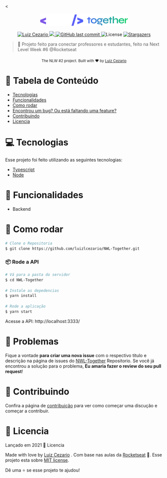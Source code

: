 <<p align="center">
   <img src="./.github/logo.svg" alt="NWL-Together" width="280"/>
</p>

<p align="center">	
   <a href="https://www.linkedin.com/in/luiz-lima-cezario/">
      <img alt="Luiz Cezario" src="https://img.shields.io/badge/-luizCezario-4c378b?style=flat&logo=Linkedin&logoColor=white" />
   </a>

  <a aria-label="Completed" href="https://nextlevelweek.com/episodios/node/aula-1/edicao/6">
    <img src="https://img.shields.io/badge/Proffy-NLW 2.0-4c378b?logo=data:image/png;base64,iVBORw0KGgoAAAANSUhEUgAAABAAAAAQCAMAAAAoLQ9TAAAALVBMVEVHcExxWsF0XMJzXMJxWcFsUsD///9jRrzY0u6Xh9Gsn9n39fyMecy0qd2bjNJWBT0WAAAABHRSTlMA2Do606wF2QAAAGlJREFUGJVdj1cWwCAIBLEsRU3uf9xobDH8+GZwUYi8i6ucJwrxKE+7D0G9Q4vlYqtmCSjndr4CgCgzlyFgfKfKCVO0LrPKjmiqMxGXkJwNnXskqWG+1oSM+BSwD8f29YLNjvx/OQrn+g99oQSoNmt3PgAAAABJRU5ErkJggg=="></img>
  </a>
  <a href="https://github.com/luizlcezario/NWL-Together/commits/master">
    <img alt="GitHub last commit" src="https://img.shields.io/github/last-commit/luizlcezario/NWL-Together?color=4c378b">
  </a> 
  <img alt="License" src="https://img.shields.io/badge/license-MIT-4c378b">
  <a href="https://github.com/luizlcezario/N/stargazers">
    <img alt="Stargazers" src="https://img.shields.io/github/stars/luizlcezario/NWL-Together?color=4c378b&logo=github">
  </a>
</p>

> :rocket: Projeto feito para conectar professores e estudantes, feito na Next Level Week #6 @Rocketseat


<div align="center">
  <sub>The NLW #2 project. Built with ❤︎ by
        <a href="https://github.com/luizlcezario">Luiz Cezario</a> 
    </a>
  </sub>
</div>

# :pushpin: Tabela de Conteúdo

* [Tecnologias](#computer-tecnologias)
* [Funcionalidades](#rocket-funcionalidades)
* [Como rodar](#construction_worker-como-rodar)
* [Encontrou um bug? Ou está faltando uma feature?](#bug-problemas)
* [Contribuindo](#tada-contribuindo)
* [Licencia](#closed_book-licencia)

# :computer: Tecnologias
Esse projeto foi feito utilizando as seguintes tecnologias:

* [Typescript](https://www.typescriptlang.org/)      
* [Node](https://nodejs.org/)      

# :rocket: Funcionalidades

* Backend 

# :construction_worker: Como rodar
```bash
# Clone o Repositoria
$ git clone https://github.com/luizlcezario/NWL-Together.git
```
### 📦 Rode a API

```bash
# Vá para a pasta do servidor
$ cd NWL-Together

# Instale as depedencias
$ yarn install

# Rode a aplicação
$ yarn start
```
Acesse a API: http://localhost:3333/


# :bug: Problemas

Fique a vontade **para criar uma nova issue** com o respectivo titulo e descrição na página de issues do [NWL-Together](https://github.com/luizlcezario/NWL-Together/issues) Repositorio. Se você já encontrou a solução para o problema, **Eu amaria fazer o review do seu pull request**!

# :tada: Contribuindo

Confira a página de [contribuição](./CONTRIBUTING.md) para ver como começar uma discução e começar a contribuir.

# :closed_book: Licencia

Lançado em 2021 :closed_book: Licencia

Made with love by [Luiz Cezario](https://github.com/luizlcezario) .
Com base nas aulas da [Rocketseat](https://github.com/Rocketseat) 🚀.
Esse projeto esta sobre [MIT license](./LICENSE).


Dê uma ⭐️ se esse projeto te ajudou!

